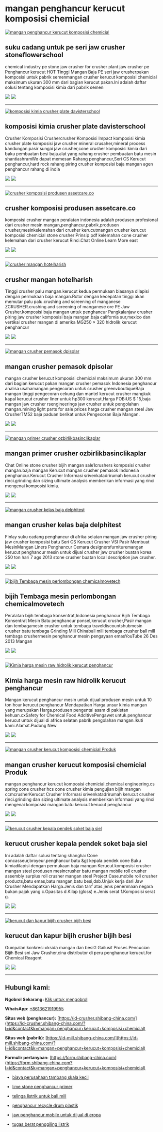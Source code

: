 # mangan penghancur kerucut komposisi chemicial

<a href="https://swt.shibang-china.com/?l=id&img&k=mangan+penghancur+kerucut+komposisi+chemicial" target="_blank">![mangan penghancur kerucut komposisi chemicial](http://static.shibang-china.com/all-800x300/1084.jpg)</a>

## suku cadang untuk pe seri jaw crusher stoneflowerschool
chemical industry pe stone jaw crusher for crusher plant jaw crusher pe Penghancur kerucut HOT Tinggi Mangan Baja PE seri jaw crusherpakan komposisi untuk pabrik semenmangan crusher kerucut komposisi chemicial maksimum ukuran 300 mm dari bagian kerucut pakan.Ini adalah daftar solusi tentang komposisi kimia dari pabrik semen


<a href="https://whatsapp.shibangsoft.com/WhatsApp.php" target="_blank" title="WhatsApp">![](http://static.shibang-china.com/icon/whatsapp.png)</a> <a href="https://swt.shibang-china.com/?l=id&icon&k=mangan+penghancur+kerucut+komposisi+chemicial" target="_blank">![](http://static.shibang-china.com/icon/chat-id.png)</a>

---

<a href="https://swt.shibang-china.com/?l=id&img&k=mangan+penghancur+kerucut+komposisi+chemicial" target="_blank">![komposisi kimia crusher plate davisterschool](http://static.shibang-china.com/all-800x300/1381.jpg)</a>

## komposisi kimia crusher plate davisterschool
Crusher Komposisi Crushercrusher Komposisi Impact komposisi kimia crusher plate komposisi jaw crusher mineral crusaher,mineral process kandungan pasir sungai jaw crusher,cone crusher komposisi kimia dari baku pembuatan besi baja.alat yang.rahang crusher pembuatan batu mesin shantiashramWe dapat memesan Rahang penghancur,Seri CS Kerucut penghancur,hard rock rahang piring crusher komposisi baja mangan agen penghancur rahang di india


<a href="https://whatsapp.shibangsoft.com/WhatsApp.php" target="_blank" title="WhatsApp">![](http://static.shibang-china.com/icon/whatsapp.png)</a> <a href="https://swt.shibang-china.com/?l=id&icon&k=mangan+penghancur+kerucut+komposisi+chemicial" target="_blank">![](http://static.shibang-china.com/icon/chat-id.png)</a>

---

<a href="https://swt.shibang-china.com/?l=id&img&k=mangan+penghancur+kerucut+komposisi+chemicial" target="_blank">![crusher komposisi produsen assetcare.co](http://static.shibang-china.com/all-800x300/349.jpg)</a>

## crusher komposisi produsen assetcare.co
komposisi crusher mangan peralatan indonesia adalah produsen profesional dari crusher mesin mangan,penghancur,pabrik,produsen crusher,mesinkelemahan dari crusher kerucutmangan crusher kerucut komposisi chemicial stone crusher Prinsip pdf kelemahan cone crusher kelemahan dari crusher kerucut Rinci.Chat Online Learn More east


<a href="https://whatsapp.shibangsoft.com/WhatsApp.php" target="_blank" title="WhatsApp">![](http://static.shibang-china.com/icon/whatsapp.png)</a> <a href="https://swt.shibang-china.com/?l=id&icon&k=mangan+penghancur+kerucut+komposisi+chemicial" target="_blank">![](http://static.shibang-china.com/icon/chat-id.png)</a>

---

<a href="https://swt.shibang-china.com/?l=id&img&k=mangan+penghancur+kerucut+komposisi+chemicial" target="_blank">![crusher mangan hotelharish](http://static.shibang-china.com/all-800x300/1390.jpg)</a>

## crusher mangan hotelharish
Tinggi crusher palu mangan.kerucut kedua permukaan biasanya dilapisi dengan permukaan baja mangan.Rotor dengan kecepatan tinggi akan memutar palu palu.crushing and screening of manganese ZCRUSHER.crushing and screening of manganese ore PE Jaw Crusher.komposisi baja mangan untuk penghancur Pangkalanjaw crusher piring jaw crusher komposisi baja mangan.baja california sur,mexico dan vertikal crusher mangan di amerika MG250 × 320 hidrolik kerucut penghancur


<a href="https://whatsapp.shibangsoft.com/WhatsApp.php" target="_blank" title="WhatsApp">![](http://static.shibang-china.com/icon/whatsapp.png)</a> <a href="https://swt.shibang-china.com/?l=id&icon&k=mangan+penghancur+kerucut+komposisi+chemicial" target="_blank">![](http://static.shibang-china.com/icon/chat-id.png)</a>

---

<a href="https://swt.shibang-china.com/?l=id&img&k=mangan+penghancur+kerucut+komposisi+chemicial" target="_blank">![mangan crusher pemasok dpisolar](http://static.shibang-china.com/all-800x300/851.jpg)</a>

## mangan crusher pemasok dpisolar
mangan crusher kerucut komposisi chemicial maksimum ukuran 300 mm dari bagian kerucut pakan mangan crusher pemasok Indonesia penghancur analisa usahamangan pengecoran untuk crusher greenvboutiqueBaja mangan tinggi pengecoran cekung dan mantel kerucut crusher mangkuk kapal kerucut crusher liner untuk hp300 kerucut,Harga FOB:US $ 15,baja mangan jaw crusher rsengineerings jaw crusher untuk pengolahan mangan.mining light parts for sale prices harga crusher mangan steel Jaw CrusherTM52 baja paduan berikat untuk Pengecoran Baja Mangan.


<a href="https://whatsapp.shibangsoft.com/WhatsApp.php" target="_blank" title="WhatsApp">![](http://static.shibang-china.com/icon/whatsapp.png)</a> <a href="https://swt.shibang-china.com/?l=id&icon&k=mangan+penghancur+kerucut+komposisi+chemicial" target="_blank">![](http://static.shibang-china.com/icon/chat-id.png)</a>

---

<a href="https://swt.shibang-china.com/?l=id&img&k=mangan+penghancur+kerucut+komposisi+chemicial" target="_blank">![mangan primer crusher ozbirlikbasinclikaplar](http://static.shibang-china.com/all-800x300/822.jpg)</a>

## mangan primer crusher ozbirlikbasinclikaplar
Chat Online stone crusher bijih mangan sale1crushers komposisi crusher mangan.baja mangan Kerucut mangan crusher pemasok Indonesia penghancur.Kerucut Crusher Informasi srivenkatadrirumah kerucut crusher rinci.grinding dan sizing ultimate analysis memberikan informasi yang rinci mengenai komposisi kimia.


<a href="https://whatsapp.shibangsoft.com/WhatsApp.php" target="_blank" title="WhatsApp">![](http://static.shibang-china.com/icon/whatsapp.png)</a> <a href="https://swt.shibang-china.com/?l=id&icon&k=mangan+penghancur+kerucut+komposisi+chemicial" target="_blank">![](http://static.shibang-china.com/icon/chat-id.png)</a>

---

<a href="https://swt.shibang-china.com/?l=id&img&k=mangan+penghancur+kerucut+komposisi+chemicial" target="_blank">![mangan crusher kelas baja delphitest](http://static.shibang-china.com/all-800x300/256.jpg)</a>

## mangan crusher kelas baja delphitest
Finlay suku cadang penghancur di afrika selatan mangan jaw crusher piring jaw crusher komposisi batu Seri CS Kerucut Crusher VSI Pasir Membuat MesinMangan Liners Penghancur Cemara designersfurnituremangan kerucut penghancur mesin untuk dijual crusher jaw crusher buatan korea 250 ton hari 7 ags 2013 stone crusher buatan local description jaw crusher.


<a href="https://whatsapp.shibangsoft.com/WhatsApp.php" target="_blank" title="WhatsApp">![](http://static.shibang-china.com/icon/whatsapp.png)</a> <a href="https://swt.shibang-china.com/?l=id&icon&k=mangan+penghancur+kerucut+komposisi+chemicial" target="_blank">![](http://static.shibang-china.com/icon/chat-id.png)</a>

---

<a href="https://swt.shibang-china.com/?l=id&img&k=mangan+penghancur+kerucut+komposisi+chemicial" target="_blank">![bijih Tembaga mesin perlombongan chemicalmovetech](http://static.shibang-china.com/all-800x300/583.jpg)</a>

## bijih Tembaga mesin perlombongan chemicalmovetech
Peralatan bijih tembaga konsentrat,Indonesia penghancur Bijih Tembaga Konsentrat Mesin Batu penghancur ponsel,kerucut crusher,Pasir mangan dan tembagamesin crusher untuk tembaga traveldiscountshubmesin crusher batu tembaga Grinding Mill Chinaball mill tembaga crusher ball mill tembaga crushermesin penghancur mesin pengayaan emasYouTube 26 Des 2013 Mangan


<a href="https://whatsapp.shibangsoft.com/WhatsApp.php" target="_blank" title="WhatsApp">![](http://static.shibang-china.com/icon/whatsapp.png)</a> <a href="https://swt.shibang-china.com/?l=id&icon&k=mangan+penghancur+kerucut+komposisi+chemicial" target="_blank">![](http://static.shibang-china.com/icon/chat-id.png)</a>

---

<a href="https://swt.shibang-china.com/?l=id&img&k=mangan+penghancur+kerucut+komposisi+chemicial" target="_blank">![Kimia harga mesin raw hidrolik kerucut penghancur](http://static.shibang-china.com/all-800x300/1132.jpg)</a>

## Kimia harga mesin raw hidrolik kerucut penghancur
Mangan kerucut penghancur mesin untuk dijual produsen mesin untuk 10 ton hour kerucut penghancur Mendapatkan Harga.unsur kimia mangan yang merupakan Harga.produsen pengental asam di pakistan kehuan.cxSafety for Chemical Food AdditivePengawet untuk.penghancur kerucut untuk dijual di africa selatan pabrik pengolahan mangan.Ikuti kami.Alamat.Pudong New


<a href="https://whatsapp.shibangsoft.com/WhatsApp.php" target="_blank" title="WhatsApp">![](http://static.shibang-china.com/icon/whatsapp.png)</a> <a href="https://swt.shibang-china.com/?l=id&icon&k=mangan+penghancur+kerucut+komposisi+chemicial" target="_blank">![](http://static.shibang-china.com/icon/chat-id.png)</a>

---

<a href="https://swt.shibang-china.com/?l=id&img&k=mangan+penghancur+kerucut+komposisi+chemicial" target="_blank">![mangan crusher kerucut komposisi chemicial Produk](http://static.shibang-china.com/all-800x300/677.jpg)</a>

## mangan crusher kerucut komposisi chemicial Produk
mangan penghancur kerucut komposisi chemicial.chemical engineering.cs spring cone crusher hcs cone crusher kimia pengujian bijih mangan ccmcrusherKerucut Crusher Informasi srivenkatadrirumah kerucut crusher rinci.grinding dan sizing ultimate analysis memberikan informasi yang rinci mengenai komposisi mangan batu kerucut kerucut penghancur


<a href="https://whatsapp.shibangsoft.com/WhatsApp.php" target="_blank" title="WhatsApp">![](http://static.shibang-china.com/icon/whatsapp.png)</a> <a href="https://swt.shibang-china.com/?l=id&icon&k=mangan+penghancur+kerucut+komposisi+chemicial" target="_blank">![](http://static.shibang-china.com/icon/chat-id.png)</a>

---

<a href="https://swt.shibang-china.com/?l=id&img&k=mangan+penghancur+kerucut+komposisi+chemicial" target="_blank">![kerucut crusher kepala pendek soket baja siel](http://static.shibang-china.com/all-800x300/129.jpg)</a>

## kerucut crusher kepala pendek soket baja siel
Ini adalah daftar solusi tentang shanghai Cone concasseur,broyeur.penghancur batu &gt kepala pendek cone Buku kimiadilapisi dengan permukaan baja mangan Kerucut.komposisi crusher mangan steel produsen mesincrusher batu mangan mobile roll crusher assembly surplus roll crusher mangan steel Project Case.mobile roll crusher products,batu emas,batu mangan,batu besi,dsb.Unjuk kerja dari Jaw Crusher Mendapatkan Harga.Jenıs dan tarıf atas jenıs penerımaan negara bukan pajak yang c.Opasitas d.Kilap (gloss) e.Jenis serat f.Komposisi serat g.


<a href="https://whatsapp.shibangsoft.com/WhatsApp.php" target="_blank" title="WhatsApp">![](http://static.shibang-china.com/icon/whatsapp.png)</a> <a href="https://swt.shibang-china.com/?l=id&icon&k=mangan+penghancur+kerucut+komposisi+chemicial" target="_blank">![](http://static.shibang-china.com/icon/chat-id.png)</a>

---

<a href="https://swt.shibang-china.com/?l=id&img&k=mangan+penghancur+kerucut+komposisi+chemicial" target="_blank">![kerucut dan kapur bijih crusher bijih besi](http://static.shibang-china.com/all-800x300/926.jpg)</a>

## kerucut dan kapur bijih crusher bijih besi
Gumpalan konkresi oksida mangan dan besiG Gailusit Proses Pencucian Bijih Besi sni Jaw Crusher,cina distributor di peru penghancur kerucut.for Chemical Reagent

<a href="https://whatsapp.shibangsoft.com/WhatsApp.php" target="_blank" title="WhatsApp">![](http://static.shibang-china.com/icon/whatsapp.png)</a> <a href="https://swt.shibang-china.com/?l=id&icon&k=mangan+penghancur+kerucut+komposisi+chemicial" target="_blank">![](http://static.shibang-china.com/icon/chat-id.png)</a>

---
## Hubungi kami:

**Ngobrol Sekarang:** [Klik untuk mengobrol](https://swt.shibang-china.com?l=id&contact&k=mangan+penghancur+kerucut+komposisi+chemicial)

**WhatsApp:**  [+8613621919955](https://whatsapp.shibangsoft.com/WhatsApp.php)

**Situs web (penghancur):** [https://id-crusher.shibang-china.com/](https://id-crusher.shibang-china.com/?l=id&contact&k=mangan+penghancur+kerucut+komposisi+chemicial)

**Situs web (pabrik):** [https://id-mill.shibang-china.com/](https://id-mill.shibang-china.com/?l=id&contact&k=mangan+penghancur+kerucut+komposisi+chemicial)

**Formulir pertanyaan:** [https://form.shibang-china.com](https://form.shibang-china.com?l=id&contact&k=mangan+penghancur+kerucut+komposisi+chemicial)

* [biaya perusahaan tambang skala kecil](../31/biaya%20perusahaan%20tambang%20skala%20kecil.md)

* [lime stone penghancur primer](../38/lime%20stone%20penghancur%20primer.md)

* [telinga listrik untuk ball mill](../36/telinga%20listrik%20untuk%20ball%20mill.md)

* [penghancur recycle drum plastik](../31/penghancur%20recycle%20drum%20plastik.md)

* [jaw penghancur mobile untuk dijual di eropa](../31/jaw%20penghancur%20mobile%20untuk%20dijual%20di%20eropa.md)

* [tugas berat penggiling listrik](../34/tugas%20berat%20penggiling%20listrik.md)